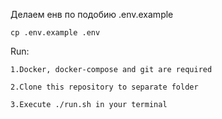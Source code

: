  Делаем енв по подобию .env.example

    cp .env.example .env

Run:

    1.Docker, docker-compose and git are required

    2.Clone this repository to separate folder

    3.Execute ./run.sh in your terminal